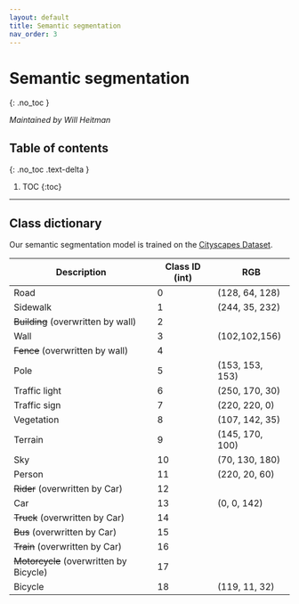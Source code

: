 ```yaml
---
layout: default
title: Semantic segmentation
nav_order: 3
---
```


# Semantic segmentation

{: .no_toc }

_Maintained by Will Heitman_

## Table of contents

{: .no_toc .text-delta }

1. TOC
   {:toc}

---

## Class dictionary

Our semantic segmentation model is trained on the [Cityscapes Dataset](https://www.cityscapes-dataset.com/).

| Description                             | Class ID (int) | RGB                                                         |
| --------------------------------------- | -------------- | ----------------------------------------------------------- |
| Road                                    | 0              | <span class="swatch bg-road"></span>(128, 64, 128)          |
| Sidewalk                                | 1              | <span class="swatch bg-sidewalk"></span>(244, 35, 232)      |
| ~~Building~~ (overwritten by wall)      | 2              |                                                             |
| Wall                                    | 3              | <span class="swatch bg-wall"></span>(102,102,156)           |
| ~~Fence~~ (overwritten by wall)         | 4              |                                                             |
| Pole                                    | 5              | <span class="swatch bg-pole"></span>(153, 153, 153)         |
| Traffic light                           | 6              | <span class="swatch bg-traffic-light"></span>(250, 170, 30) |
| Traffic sign                            | 7              | <span class="swatch bg-traffic-sign"></span>(220, 220, 0)   |
| Vegetation                              | 8              | <span class="swatch bg-vegetation"></span>(107, 142, 35)    |
| Terrain                                 | 9              | <span class="swatch bg-terrain"></span>(145, 170, 100)      |
| Sky                                     | 10             | <span class="swatch bg-sky"></span>(70, 130, 180)           |
| Person                                  | 11             | <span class="swatch bg-person"></span>(220, 20, 60)         |
| ~~Rider~~ (overwritten by Car)          | 12             |                                                             |
| Car                                     | 13             | <span class="swatch bg-car"></span>(0, 0, 142)              |
| ~~Truck~~ (overwritten by Car)          | 14             |                                                             |
| ~~Bus~~ (overwritten by Car)            | 15             |                                                             |
| ~~Train~~ (overwritten by Car)          | 16             |                                                             |
| ~~Motorcycle~~ (overwritten by Bicycle) | 17             |                                                             |
| Bicycle                                 | 18             | <span class="swatch bg-bicycle"></span>(119, 11, 32)        |
